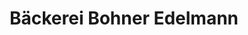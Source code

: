 ---
title: "Bäckerei Bohner Edelmann"
url: /wassertruedingen/baeckerei-bohner-edelmann/
shop: Bäckerei
---